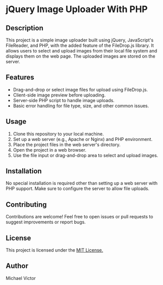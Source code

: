 # jQuery Image Uploader With PHP

## Description

This project is a simple image uploader built using jQuery, JavaScript's FileReader, and PHP, with the added feature of the FileDrop.js library. It allows users to select and upload images from their local file system and displays them on the web page. The uploaded images are stored on the server.

## Features

- Drag-and-drop or select image files for upload using FileDrop.js.
- Client-side image preview before uploading.
- Server-side PHP script to handle image uploads.
- Basic error handling for file type, size, and other common issues.

## Usage

1. Clone this repository to your local machine.
2. Set up a web server (e.g., Apache or Nginx) and PHP environment.
3. Place the project files in the web server's directory.
4. Open the project in a web browser.
5. Use the file input or drag-and-drop area to select and upload images.

## Installation

No special installation is required other than setting up a web server with PHP support. Make sure to configure the server to allow file uploads.

## Contributing

Contributions are welcome! Feel free to open issues or pull requests to suggest improvements or report bugs.

## License

This project is licensed under the [MIT License.](https://opensource.org/licenses/MIT)

## Author

Michael Victor

